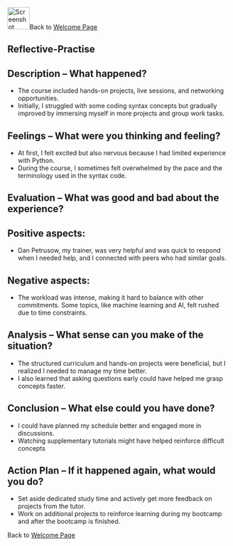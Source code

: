 <img width="50" alt="Screenshot 2025-03-05 at 07 38 04" src="https://github.com/user-attachments/assets/9661612c-37ea-4a50-a17b-25601a8b7a94" />Back to [Welcome Page](https://adambouzgan.github.io/Welcome-To-My-Portfolio/)


## Reflective-Practise



## Description – What happened?

* The course included hands-on projects, live sessions, and networking opportunities. 
* Initially, I struggled with some coding syntax concepts but gradually improved by immersing myself in more projects and group work tasks.

## Feelings – What were you thinking and feeling?
* At first, I felt excited but also nervous because I had limited experience with Python. 
* During the course, I sometimes felt overwhelmed by the pace and the terminology used in the syntax code.

## Evaluation – What was good and bad about the experience?
 ## Positive aspects:
* Dan Petrusow, my trainer, was very helpful and was quick to respond when I needed help, and I connected with peers who had similar goals.
 ## Negative aspects:
* The workload was intense, making it hard to balance with other commitments.
Some topics, like machine learning and AI, felt rushed due to time constraints.

## Analysis – What sense can you make of the situation?

* The structured curriculum and hands-on projects were beneficial, but I realized I needed to manage my time better. 
* I also learned that asking questions early could have helped me grasp concepts faster.

## Conclusion – What else could you have done?

* I could have planned my schedule better and engaged more in discussions.
* Watching supplementary tutorials might have helped reinforce difficult concepts 

## Action Plan – If it happened again, what would you do?

* Set aside dedicated study time and actively get more feedback on projects from the tutor.
* Work on additional projects to reinforce learning during my bootcamp and after the bootcamp is finished.

Back to [Welcome Page](https://adambouzgan.github.io/Welcome-To-My-Portfolio/)

